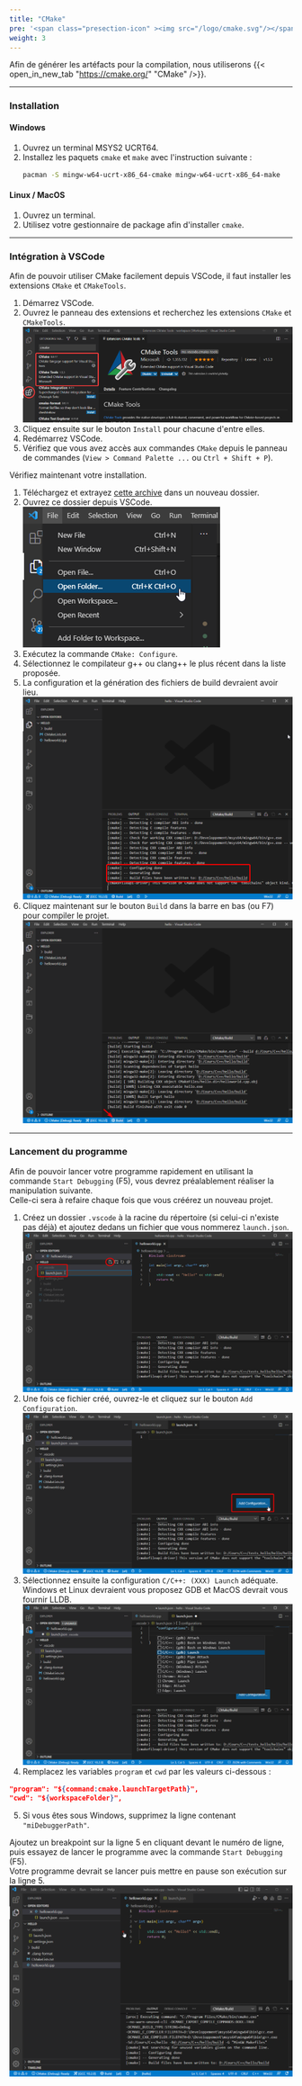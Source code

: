 ```yaml
---
title: "CMake"
pre: '<span class="presection-icon" ><img src="/logo/cmake.svg"/></span>'
weight: 3
---
```


Afin de générer les artéfacts pour la compilation, nous utiliserons {{< open_in_new_tab "https://cmake.org/" "CMake" />}}.

---

### Installation

#### Windows

1. Ouvrez un terminal MSYS2 UCRT64.
2. Installez les paquets `cmake` et `make` avec l'instruction suivante :
   ```sh
   pacman -S mingw-w64-ucrt-x86_64-cmake mingw-w64-ucrt-x86_64-make
   ```

#### Linux / MacOS

1. Ouvrez un terminal.
2. Utilisez votre gestionnaire de package afin d'installer `cmake`.

---

### Intégration à VSCode

Afin de pouvoir utiliser CMake facilement depuis VSCode, il faut installer les extensions `CMake` et `CMakeTools`.

1. Démarrez VSCode.
2. Ouvrez le panneau des extensions et recherchez les extensions `CMake` et `CMakeTools`.
![](/images/chapter0/cmake-ext.png)
3. Cliquez ensuite sur le bouton `Install` pour chacune d'entre elles.
4. Redémarrez VSCode.
5. Vérifiez que vous avez accès aux commandes `CMake` depuis le panneau de commandes (`View > Command Palette ...` ou `Ctrl + Shift + P`).

Vérifiez maintenant votre installation.
1. Téléchargez et extrayez [cette archive](../hello.zip) dans un nouveau dossier.
2. Ouvrez ce dossier depuis VSCode.
![](/images/chapter0/folder-vscode.png)
3. Exécutez la commande `CMake: Configure`.
4. Sélectionnez le compilateur g++ ou clang++ le plus récent dans la liste proposée.
5.  La configuration et la génération des fichiers de build devraient avoir lieu.
![](/images/chapter0/cmake-result.png)
6.  Cliquez maintenant sur le bouton `Build` dans la barre en bas (ou F7) pour compiler le projet.
![](/images/chapter0/cmake-build.png)

---

### Lancement du programme

Afin de pouvoir lancer votre programme rapidement en utilisant la commande `Start Debugging` (F5), vous devrez préalablement réaliser la manipulation suivante.\
Celle-ci sera à refaire chaque fois que vous créérez un nouveau projet.

1. Créez un dossier `.vscode` à la racine du répertoire (si celui-ci n'existe pas déjà) et ajoutez dedans un fichier que vous nommerez `launch.json`.
![](/images/chapter0/new-launch.png)
2. Une fois ce fichier créé, ouvrez-le et cliquez sur le bouton `Add Configuration`.
![](/images/chapter0/add-conf.png)
3. Sélectionnez ensuite la configuration `C/C++: (XXX) Launch` adéquate.\
Windows et Linux devraient vous proposez GDB et MacOS devrait vous fournir LLDB.
![](/images/chapter0/launch-conf.png)
4. Remplacez les variables `program` et `cwd` par les valeurs ci-dessous :
```json
"program": "${command:cmake.launchTargetPath}",
"cwd": "${workspaceFolder}",
```
5. Si vous êtes sous Windows, supprimez la ligne contenant `"miDebuggerPath"`.

Ajoutez un breakpoint sur la ligne 5 en cliquant devant le numéro de ligne, puis essayez de lancer le programme avec la commande `Start Debugging` (F5).\
Votre programme devrait se lancer puis mettre en pause son exécution sur la ligne 5.
![](/images/chapter0/cmake-breakpoint.png)
